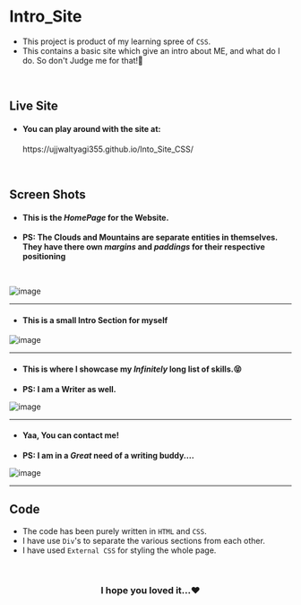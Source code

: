 # Intro_Site
* This project is product of my learning spree of `CSS`.<br />
* This contains a basic site which give an intro about ME, and what do I do. So don't Judge me for that!🤪<br />

<br />

## Live Site
* <h4>You can play around with the site at:</h4>
        https://ujjwaltyagi355.github.io/Into_Site_CSS/

<br />

## Screen Shots

* <h4>This is the <em>HomePage</em> for the Website.</h4>
* <strong>PS: The Clouds and Mountains are separate entities in themselves. They have there own <em>margins</em> and <em>paddings</em> for their respective positioning </strong>
<br />

![image](https://user-images.githubusercontent.com/61249902/109543604-83f9f880-7aec-11eb-88c9-7faa9359b945.png)

---

* <h4>This is a small Intro Section for myself</h4>

![image](https://user-images.githubusercontent.com/61249902/109546323-0637ec00-7af0-11eb-92d2-8c35d70927fd.png)

---

* <h4>This is where I showcase my <em>Infinitely</em> long list of skills.😝</h4>
* <strong>PS: I am a Writer as well.</strong>

![image](https://user-images.githubusercontent.com/61249902/109544098-24e8b380-7aed-11eb-8df1-f36cd21029d3.png)

---

* <h4>Yaa, You can contact me!</h4>
* <strong>PS: I am in a <em>Great</em> need of a writing buddy....</strong>

![image](https://user-images.githubusercontent.com/61249902/109544468-9a548400-7aed-11eb-98b7-cfab86b594d9.png)

---

## Code
* The code has been purely written in `HTML` and `CSS`.<br />
* I have use `Div`'s to separate the various sections from each other.<br />
* I have used `External CSS` for styling the whole page.

<br />
<h3 align="center">I hope you loved it...❤️</h3>




